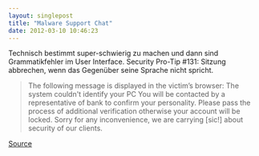 ```yaml
---
layout: singlepost
title: "Malware Support Chat"
date: 2012-03-10 10:46:23
---
```

Technisch bestimmt super-schwierig zu machen und dann sind Grammatikfehler im User Interface. Security Pro-Tip #131: Sitzung abbrechen, wenn das Gegenüber seine Sprache nicht spricht.

>The following message is displayed in the victim’s browser:
>The system couldn't identify your PC
>You will be contacted by a representative of bank to confirm your personality.
>Please pass the process of additional verification otherwise your account will be locked.
>Sorry for any inconvenience, we are carrying [sic!] about security of our clients.

[Source](http://www.trusteer.com/blog/speaking-devil-%E2%80%93-malware-adds-live-chat-commit-fraud)